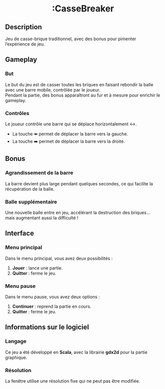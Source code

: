 <h1 align="center">:CasseBreaker</h1>

## Description
Jeu de casse-brique traditionnel, avec des bonus pour pimenter l’expérience de jeu.

## Gameplay

### But
Le but du jeu est de casser toutes les briques en faisant rebondir la balle avec une barre mobile, contrôlée par le joueur.  
Pendant la partie, des bonus apparaîtront au fur et à mesure pour enrichir le gameplay.

### Contrôles
Le joueur contrôle une barre qui se déplace horizontalement ↔️.
- La touche ⬅️ permet de déplacer la barre vers la gauche.  
- La touche ➡️ permet de déplacer la barre vers la droite.

## Bonus

### Agrandissement de la barre
La barre devient plus large pendant quelques secondes, ce qui facilite la récupération de la balle.

### Balle supplémentaire
Une nouvelle balle entre en jeu, accélérant la destruction des briques… mais augmentant aussi la difficulté !

## Interface

### Menu principal
Dans le menu principal, vous avez deux possibilités :  
1. **Jouer** : lance une partie.  
2. **Quitter** : ferme le jeu.

### Menu pause
Dans le menu pause, vous avez deux options :  
1. **Continuer** : reprend la partie en cours.  
2. **Quitter** : ferme le jeu.

## Informations sur le logiciel

### Langage
Ce jeu a été développé en **Scala**, avec la librairie **gdx2d** pour la partie graphique.

### Résolution
La fenêtre utilise une résolution fixe qui ne peut pas être modifiée.
